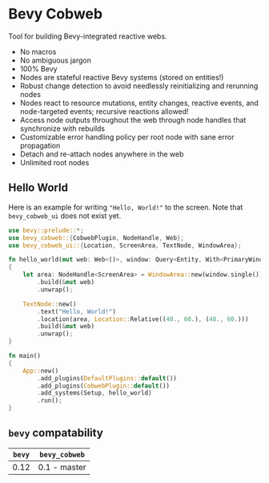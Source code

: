 # Bevy Cobweb

Tool for building Bevy-integrated reactive webs.

- No macros
- No ambiguous jargon
- 100% Bevy
- Nodes are stateful reactive Bevy systems (stored on entities!)
- Robust change detection to avoid needlessly reinitializing and rerunning nodes
- Nodes react to resource mutations, entity changes, reactive events, and node-targeted events; recursive reactions allowed!
- Access node outputs throughout the web through node handles that synchronize with rebuilds
- Customizable error handling policy per root node with sane error propagation
- Detach and re-attach nodes anywhere in the web
- Unlimited root nodes


## Hello World

Here is an example for writing `"Hello, World!"` to the screen. Note that `bevy_cobweb_ui` does not exist yet.

```rust
use bevy::prelude::*;
use bevy_cobweb::{CobwebPlugin, NodeHandle, Web};
use bevy_cobweb_ui::{Location, ScreenArea, TextNode, WindowArea};

fn hello_world(mut web: Web<()>, window: Query<Entity, With<PrimaryWindow>>)
{
    let area: NodeHandle<ScreenArea> = WindowArea::new(window.single())
        .build(&mut web)
        .unwrap();

    TextNode::new()
        .text("Hello, World!")
        .location(area, Location::Relative((40., 60.), (40., 60.)))
        .build(&mut web)
        .unwrap();
}

fn main()
{
    App::new()
        .add_plugins(DefaultPlugins::default())
        .add_plugins(CobwebPlugin::default())
        .add_systems(Setup, hello_world)
        .run();
}
```



## `bevy` compatability

| `bevy` | `bevy_cobweb` |
|-------|----------------|
| 0.12  | 0.1 - master   |
